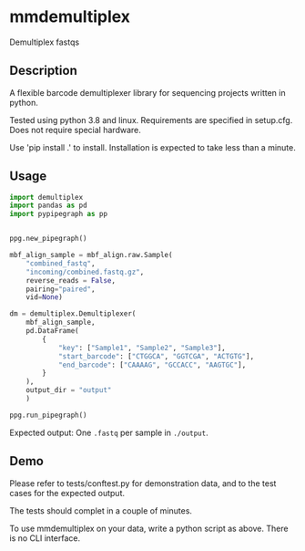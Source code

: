 # mmdemultiplex

Demultiplex fastqs

## Description

A flexible barcode demultiplexer library for sequencing projects written in python.

Tested using python 3.8 and linux. Requirements are specified in setup.cfg. Does
not require special hardware.

Use 'pip install .' to install. Installation is expected to take less than a
minute.

## Usage

```python
import demultiplex
import pandas as pd
import pypipegraph as pp


ppg.new_pipegraph()

mbf_align_sample = mbf_align.raw.Sample(
	"combined_fastq",
	"incoming/combined.fastq.gz",
	reverse_reads = False,
	pairing="paired",
	vid=None)

dm = demultiplex.Demultiplexer(
	mbf_align_sample,
	pd.DataFrame(
        {
            "key": ["Sample1", "Sample2", "Sample3"],
            "start_barcode": ["CTGGCA", "GGTCGA", "ACTGTG"],
            "end_barcode": ["CAAAAG", "GCCACC", "AAGTGC"],
        }
    ),
	output_dir = "output"
	)

ppg.run_pipegraph()
```

Expected output: 
One `.fastq` per sample in `./output`.


## Demo 
Please refer to tests/conftest.py for demonstration data,
and to the test cases for the expected output.

The tests should complet in a couple of minutes.

To use mmdemultiplex on your data, write a python script as above.
There is no CLI interface.

